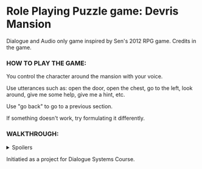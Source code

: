 # Role Playing Puzzle game: Devris Mansion 

Dialogue and Audio only game inspired by Sen's 2012 RPG game. Credits in the game.

### HOW TO PLAY THE GAME:


You control the character around the mansion with your voice.

Use utterances such as: open the door, open the chest, go to the left, look around, give me some help, give me a hint, etc.

Use "go back" to go to a previous section.

If something doesn't work, try formulating it differently.



 ### WALKTHROUGH: 

<details>
<summary>Spoilers</summary>

1. go to library, left shelf, read the highlighted book and get the note with the code or just read the numbers.

2. go to the mother's room and open the closet, open the safe with the numbers and grab the small key.

3. go to the storage room and combine matches and oil lamp to walk more freely.

4. go downstairs, go to the doll room, open the cabinet and open the shelf with the key.

5. to finish the sample version of the game go to the kitchen.

</details>

Initiatied as a project for Dialogue Systems Course.

